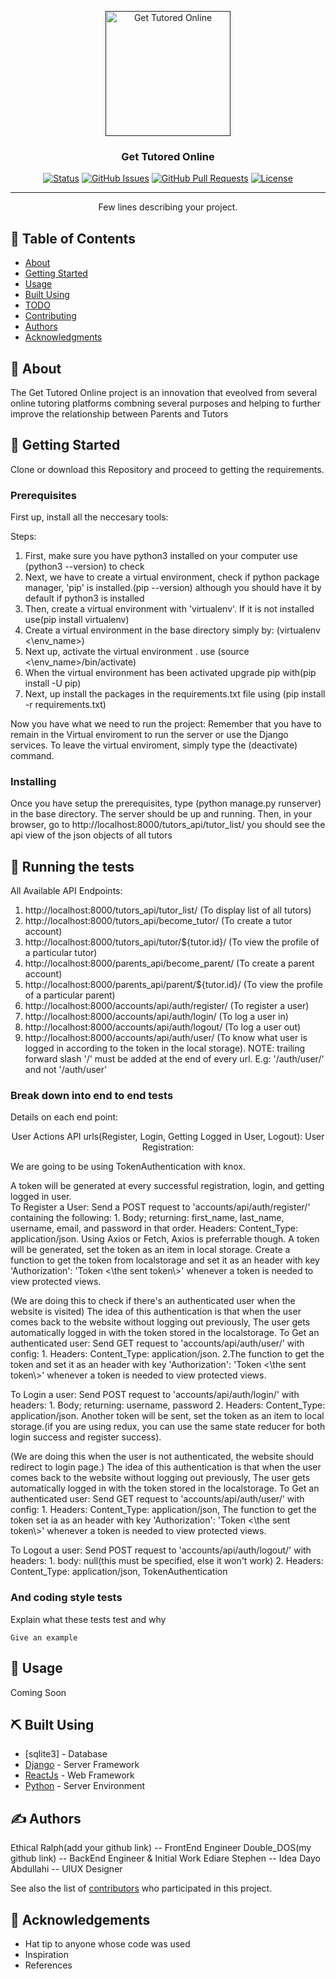 <p align="center">
  <a href="" rel="noopener">
    <img width=200px height=200px src="https://i.imgur.com/6wj0hh6.jpg" alt="Get Tutored Online">
 </a>
</p>

<h3 align="center">Get Tutored Online</h3>

<div align="center">

[![Status](https://img.shields.io/badge/status-active-success.svg)]()
[![GitHub Issues](https://img.shields.io/github/issues/kylelobo/The-Documentation-Compendium.svg)](https://github.com/kylelobo/The-Documentation-Compendium/issues)
[![GitHub Pull Requests](https://img.shields.io/github/issues-pr/kylelobo/The-Documentation-Compendium.svg)](https://github.com/kylelobo/The-Documentation-Compendium/pulls)
[![License](https://img.shields.io/badge/license-MIT-blue.svg)](/LICENSE)

</div>

---

<p align="center"> Few lines describing your project.
    <br> 
</p>

## 📝 Table of Contents

- [About](#about)
- [Getting Started](#getting_started)
- [Usage](#usage)
- [Built Using](#built_using)
- [TODO](../TODO.md)
- [Contributing](../CONTRIBUTING.md)
- [Authors](#authors)
- [Acknowledgments](#acknowledgement)

## 🧐 About <a name = "about"></a>

The Get Tutored Online project is an innovation that eveolved from several online tutoring platforms combning several purposes and helping to further improve the relationship between Parents and Tutors

## 🏁 Getting Started <a name = "getting_started"></a>

Clone or download this Repository and proceed to getting the requirements.

### Prerequisites

First up, install all the neccesary tools:

Steps:

1. First, make sure you have python3 installed on your computer use (python3 --version) to check
2. Next, we have to create a virtual environment, check if python package manager, 'pip' is installed.(pip --version) although you should have it by default if python3 is installed
3. Then, create a virtual environment with 'virtualenv'. If it is not installed use(pip install virtualenv)
4. Create a virtual environment in the base directory simply by: (virtualenv <\env_name>)
5. Next up, activate the virtual environment . use (source <\env_name>/bin/activate)
6. When the virtual environment has been activated upgrade pip with(pip install -U pip)
7. Next, up install the packages in the requirements.txt file using (pip install -r requirements.txt)

Now you have what we need to run the project:
Remember that you have to remain in the Virtual enviroment to run the server or use the Django services. To leave the virtual enviroment, simply type the (deactivate) command.

### Installing

Once you have setup the prerequisites, type (python manage.py runserver) in the base directory.
The server should be up and running. Then, in your browser, go to http://localhost:8000/tutors_api/tutor_list/ you should see the api view of the json objects of all tutors

## 🔧 Running the tests <a name = "tests"></a>

All Available API Endpoints:

1. http://localhost:8000/tutors_api/tutor_list/ (To display list of all tutors)
2. http://localhost:8000/tutors_api/become_tutor/ (To create a tutor account)
3. http://localhost:8000/tutors_api/tutor/${tutor.id}/ (To view the profile of a particular tutor)
4. http://localhost:8000/parents_api/become_parent/ (To create a parent account)
5. http://localhost:8000/parents_api/parent/${tutor.id}/ (To view the profile of a particular parent)
6. http://localhost:8000/accounts/api/auth/register/ (To register a user)
7. http://localhost:8000/accounts/api/auth/login/ (To log a user in)
8. http://localhost:8000/accounts/api/auth/logout/ (To log a user out)
9. http://localhost:8000/accounts/api/auth/user/ (To know what user is logged in according to the token in the local storage).
   NOTE: trailing forward slash '/' must be added at the end of every url. E.g: '/auth/user/' and not '/auth/user'

### Break down into end to end tests

Details on each end point:

<p align="center">
User Actions API urls(Register, Login, Getting Logged in User, Logout):
User Registration:
</p>
<p>
We are going to be using TokenAuthentication with knox.
</p>
<p>
A token will be generated at every successful registration, login, and getting logged in user.<br/>
To Register a User: Send a POST request to 'accounts/api/auth/register/' containing the following:
1. Body; returning: first_name, last_name, username, email, and password in that order. 
Headers: Content_Type: application/json. 
Using Axios or Fetch, Axios is preferrable though.
A token will be generated, set the token as an item in local storage.
Create a function to get the token from localstorage and set it as an header  with key 'Authorization': 'Token <\the sent token\>' whenever a token is needed to view protected views.
</p>
<p>
(We are doing this to check if there's an authenticated user when the website is visited)
The idea of this authentication is that when the user comes back to the website without logging out previously,
The user gets automatically logged in with the token stored in the localstorage.
To Get an authenticated user: Send GET request to 'accounts/api/auth/user/' with config:
1. Headers: Content_Type: application/json. 
2.The function to get the token and set it as an header with key 'Authorization': 'Token <\the sent token\>' whenever a token is needed to view protected views.
</p>
<p>
To Login a user: Send POST request to 'accounts/api/auth/login/' with headers:
1. Body; returning: username, password
2. Headers: Content_Type: application/json. 
Another token will be sent, set the token as an item to local storage.(if you are using redux, you can use the same state reducer for both login success and register success).
</p>
<p>
(We are doing this when the user is not authenticated, the website should redirect to login page.)
The idea of this authentication is that when the user comes back to the website without logging out previously,
The user gets automatically logged in with the token stored in the localstorage.
To Get an authenticated user: Send GET request to 'accounts/api/auth/user/' with config:
1. Headers: Content_Type: application/json, The function to get the token set ia as an header with key 'Authorization': 'Token <\the sent token\>' whenever a token is needed to view protected views.
</p>
<p>
To Logout a user: Send POST request to 'accounts/api/auth/logout/' with headers:
1. body: null(this must be specified, else it won't work)
2. Headers: Content_Type: application/json, TokenAuthentication

</p>

### And coding style tests

Explain what these tests test and why

```
Give an example
```

## 🎈 Usage <a name="usage"></a>

Coming Soon

## ⛏️ Built Using <a name = "built_using"></a>

- [sqlite3] - Database
- [Django](https://djangoproject.com/) - Server Framework
- [ReactJs](https://vuejs.org/) - Web Framework
- [Python](https://nodejs.org/en/) - Server Environment

## ✍️ Authors <a name = "authors"></a>

Ethical Ralph(add your github link) -- FrontEnd Engineer
Double_DOS(my github link) -- BackEnd Engineer & Initial Work
Ediare Stephen -- Idea
Dayo Abdullahi -- UIUX Designer

See also the list of [contributors](https://github.com/kylelobo/The-Documentation-Compendium/contributors) who participated in this project.

## 🎉 Acknowledgements <a name = "acknowledgement"></a>

- Hat tip to anyone whose code was used
- Inspiration
- References
